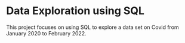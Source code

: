 # Data Exploration using SQL


This project focuses on using SQL to explore a data set on Covid from January 2020 to February 2022.
